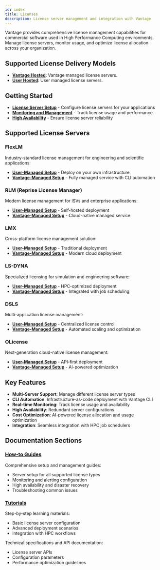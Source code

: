 ```yaml
---
id: index
title: Licenses
description: License server management and integration with Vantage
---
```


Vantage provides comprehensive license management capabilities for commercial software used in High Performance Computing environments. Manage license servers, monitor usage, and optimize license allocation across your organization.

## Supported License Delivery Models

- **[Vantage Hosted](vantage-hosted)**: Vantage managed license servers.
- **[User Hosted](user-hosted)**: User managed license servers.

## Getting Started

- **[License Server Setup](/platform/licenses/how-to-guides/)** - Configure license servers for your applications
- **[Monitoring and Management](/platform/licenses/how-to-guides/flexlm/monitoring)** - Track license usage and performance
- **[High Availability](/platform/licenses/how-to-guides/flexlm/high-availability)** - Ensure license server reliability

## Supported License Servers

### FlexLM

Industry-standard license management for engineering and scientific applications:

- **[User-Managed Setup](/platform/licenses/how-to-guides/flexlm/server-setup)** - Deploy on your own infrastructure
- **[Vantage-Managed Setup](/platform/licenses/how-to-guides/flexlm/vantage-managed-server-setup)** - Fully managed service with CLI automation

### RLM (Reprise License Manager)

Modern license management for ISVs and enterprise applications:

- **[User-Managed Setup](/platform/licenses/how-to-guides/rlm/server-setup)** - Self-hosted deployment
- **[Vantage-Managed Setup](/platform/licenses/how-to-guides/rlm/vantage-managed-server-setup)** - Cloud-native managed service

### LMX

Cross-platform license management solution:

- **[User-Managed Setup](/platform/licenses/how-to-guides/lmx/server-setup)** - Traditional deployment
- **[Vantage-Managed Setup](/platform/licenses/how-to-guides/lmx/vantage-managed-server-setup)** - Modern cloud deployment

### LS-DYNA

Specialized licensing for simulation and engineering software:

- **[User-Managed Setup](/platform/licenses/how-to-guides/ls-dyna/user-managed-server-setup)** - HPC-optimized deployment
- **[Vantage-Managed Setup](/platform/licenses/how-to-guides/ls-dyna/vantage-managed-server-setup)** - Integrated with job scheduling

### DSLS

Multi-application license management:

- **[User-Managed Setup](/platform/licenses/how-to-guides/dsls/server-setup)** - Centralized license control
- **[Vantage-Managed Setup](/platform/licenses/how-to-guides/dsls/vantage-managed-server-setup)** - Automated scaling and optimization

### OLicense

Next-generation cloud-native license management:

- **[User-Managed Setup](/platform/licenses/how-to-guides/olicense/server-setup)** - API-first deployment
- **[Vantage-Managed Setup](/platform/licenses/how-to-guides/olicense/vantage-managed-server-setup)** - AI-powered optimization

## Key Features

- **Multi-Server Support**: Manage different license server types
- **CLI Automation**: Infrastructure-as-code deployment with Vantage CLI
- **Real-time Monitoring**: Track license usage and availability
- **High Availability**: Redundant server configurations
- **Cost Optimization**: AI-powered license allocation and usage optimization
- **Integration**: Seamless integration with HPC job schedulers

## Documentation Sections

### [How-to Guides](/platform/licenses/how-to-guides/)

Comprehensive setup and management guides:

- Server setup for all supported license types
- Monitoring and alerting configuration
- High availability and disaster recovery
- Troubleshooting common issues

### [Tutorials](/platform/licenses/tutorials/)

Step-by-step learning materials:

- Basic license server configuration
- Advanced deployment scenarios
- Integration with HPC workflows


Technical specifications and API documentation:

- License server APIs
- Configuration parameters
- Performance optimization guidelines
